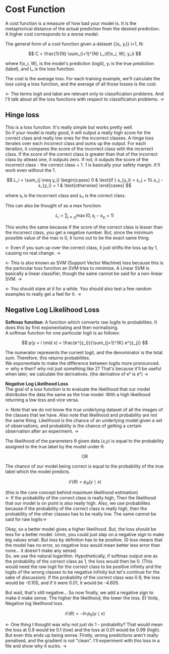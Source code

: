 # Cost Function
A cost function is a measure of how bad your model is. It is the metaphorical distance of the actual prediction from the desired prediction. A higher cost corresponds to a worse model.  

The general form of a cost function given a dataset {(xᵢ, yᵢ)} i=1, N:  

$$ C = \frac{1}{N} \sum_{i=1}^{N} L_i(f(x_i, W), y_i) $$  

where f(x_i, W), is the model's prediciton (logit), yᵢ is the true prediction (label), and Lᵢ is the loss function.  

The cost is the average loss. For each training example, we'll calculate the loss using a loss function, and the average of all those losses is the cost.

<- The terms logit and label are relevant only to classification problems. And I'll talk about all the loss functions with respect to classification problems. ->
## Hinge loss
This is a loss function. It's really simple but works pretty well.  
So if your model is really good, it will output a really high score for the correct class and really low ones for the incorrect classes. A hinge loss iterates over each incorrect class and sums up the output. For each iteration, it compares the score of the incorrect class with the incorrect class. If the score of the correct class is greater than that of the incorrect class by atleast one, it outputs zero. If not, it outputs the score of the incorrect class - the correct class + 1. 1 is basically your safety margin. It'll work even without the 1. 

$$
L_i = \sum_{j \neq y_i} 
\begin{cases}
0 & \text{if }  s_{y_i} >  s_j + 1\\
s_j - s_{y_i} + 1 & \text{otherwise}
\end{cases}
$$

where sⱼ is the incorrrect class and sᵧᵢ is the correct class.  

This can also be thought of as a max function:  

$$
L_i = \sum_{j \neq y_i} \max(0, s_j - s_{y_i} + 1)
$$

This works the same because if the score of the correct class is lesser than the incorrect class, you get a negative number. But, since the minimum possible value of the max is 0, it turns out to be the exact same thing.

<- Even if you sum up over the correct class, it just shifts the loss up by 1, causing no real change. ->   

<- This is also known as SVM (Support Vector Machine) loss because this is the particular loss function an SVM tries to minimize. A Linear SVM is basically a linear classifier, though the same cannot be said for a non-linear SVM. ->   

<- You should stare at it for a while. You should also test a few random examples to really get a feel for it. ->  

## Negative Log Likelihood Loss
**Softmax function**: A function which converts raw logits to probabilites. It does this by first exponentiating and then normalising.   
A softmax function for one particular logit is as follows:  

$$
p(y = i \mid x) = \frac{e^{z_i}}{\sum_{j=1}^{K} e^{z_j}}
$$  

The numerator represents the current logit, and the denominator is the total sum. Therefore, this returns probabilites.  
We exponentiate to make the difference between logits more pronounced.  
<- why e then? why not just something like 2? That's because it'll be useful when later, we calculate the derivatives. (the derivative of eˣ is eˣ) -> 


**Negative Log Likelihood Loss**  
The goal of a loss function is to evaluate the likelihood that our model distributes the data the same as the true model. With a high likelihood returning a low loss and vice versa.  

<- Note that we do not know the true underlying dataset of all the images of the classes that we have. Also note that likelihood and probability are not the same thing. Likelihood is the chance of an underlying model given a set of observations, and probability is the chance of getting a certain observation after an experiment. ->

The likelihood of the parameters θ given data (𝑥,𝑦) is equal to the probability assigned to the true label by the model under θ.  
                                                            <p align='center'> OR </p>
The chance of our model being correct is equal to the probability of the true label which the model predicts.  

$$
\mathcal{L}(\theta) = p_\theta(y \mid x)
$$  

(this is the core concept behind maximum likelihood estimation)  
<- If the probability of the correct class is really high, Then the likelihood that our model is on point is also really high. Also, we use probabilites because if the probability of the correct class is really high, then the probability of the other classes has to be really low. The same cannot be said for raw logits-> 

Okay, so a better model gives a higher likelihood. But, the loss should be less for a better model. Umm, you could just slap on a negative sign to make big values small. But loss by definiton has to be positive. (0 loss means that the model has no error, so negative loss would mean better less error than none... it doesn't make any sense)  
So, we use the natural logarithm. Hypothetically, if softmax output one as the probability of the correct class as 1, the loss would then be 0. (This would need the raw logit for the correct class to be positive infinity and the logits of the wrong classes to be negative infinity but let's continue for the sake of discussion). If the probability of the correct class was 0.9, the loss would be -0.105, and if it were 0.01, it would be -4.605.   

But wait, that's still negative... So now finally, we add a negative sign to make it make sense. The higher the likelihood, the lower the loss. Et Voila, Negative log likelihood loss.  

$$
\mathcal{L}(\theta) = -\ln p_\theta(y \mid x)
$$


<- One thing I thought was why not just do 1 - probability? That would mean the loss at 0.9 would be 0.1 (low) and the loss at 0.01 would be 0.99 (high). But even this ends up being worse. Firstly, wrong predictions aren't really penalised, and the gradient is not "clean". I'll experiment with this loss in a file and show why it sucks. ->





